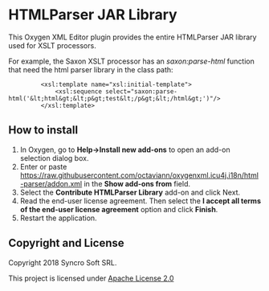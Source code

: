 # HTMLParser JAR Library

This Oxygen XML Editor plugin provides the entire HTMLParser JAR library used for XSLT processors.

For example, the Saxon XSLT processor has an *saxon:parse-html* function that need the html parser library in the class path:

             <xsl:template name="xsl:initial-template">
                 <xsl:sequence select="saxon:parse-html('&lt;html&gt;&lt;p&gt;test&lt;/p&gt;&lt;/html&gt;')"/>
             </xsl:template>
            
How to install
--------------
1. In Oxygen, go to **Help->Install new add-ons** to open an add-on selection dialog box.
2. Enter or paste https://raw.githubusercontent.com/octaviann/oxygenxml.icu4j.i18n/html-parser/addon.xml in the **Show add-ons from** field.
3. Select the **Contribute HTMLParser Library** add-on and click Next.
4. Read the end-user license agreement. Then select the **I accept all terms of the end-user license agreement** option and click **Finish**.
5. Restart the application.

Copyright and License
---------------------
Copyright 2018 Syncro Soft SRL.

This project is licensed under [Apache License 2.0](https://github.com/oxygenxml/oxygenxml.icu4j.i18n/blob/html-parser/LICENSE)
